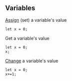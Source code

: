 ## Variables

[Assign](/blocks/variables/assign) (set) a variable's value

```blocks
let x = 0;
```

Get a variable's value

```blocks
let x = 0;
x;
```

[Change](/blocks/variables/change-var) a variable's value

```blocks
let x = 0;
x+=1;
```
